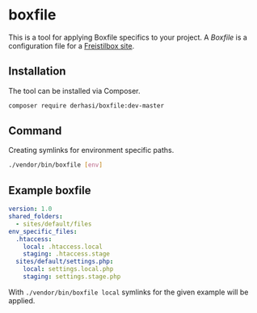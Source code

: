 # boxfile

This is a tool for applying Boxfile specifics to your project. A _Boxfile_ is a configuration file for a [Freistilbox site](https://freistil.zendesk.com/hc/en-us/articles/201084675-The-Boxfile).

## Installation

The tool can be installed via Composer.

```sh
composer require derhasi/boxfile:dev-master
```

## Command

Creating symlinks for environment specific paths.
```sh
./vendor/bin/boxfile [env]
```

## Example boxfile

```yaml
version: 1.0
shared_folders:
  - sites/default/files
env_specific_files:
  .htaccess:
    local: .htaccess.local
    staging: .htaccess.stage
  sites/default/settings.php:
    local: settings.local.php
    staging: settings.stage.php
```

With `./vendor/bin/boxfile local` symlinks for the given example will be applied.
